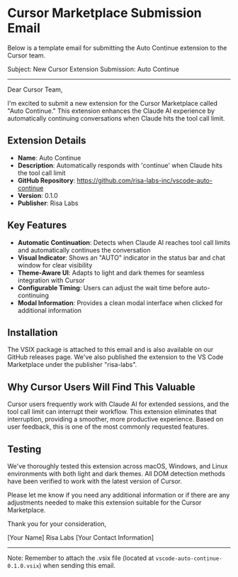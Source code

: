 # Cursor Marketplace Submission Email

Below is a template email for submitting the Auto Continue extension to the Cursor team.

Subject: New Cursor Extension Submission: Auto Continue

---

Dear Cursor Team,

I'm excited to submit a new extension for the Cursor Marketplace called "Auto Continue." This extension enhances the Claude AI experience by automatically continuing conversations when Claude hits the tool call limit.

## Extension Details
- **Name**: Auto Continue
- **Description**: Automatically responds with 'continue' when Claude hits the tool call limit
- **GitHub Repository**: https://github.com/risa-labs-inc/vscode-auto-continue
- **Version**: 0.1.0
- **Publisher**: Risa Labs

## Key Features
- **Automatic Continuation**: Detects when Claude AI reaches tool call limits and automatically continues the conversation
- **Visual Indicator**: Shows an "AUTO" indicator in the status bar and chat window for clear visibility
- **Theme-Aware UI**: Adapts to light and dark themes for seamless integration with Cursor
- **Configurable Timing**: Users can adjust the wait time before auto-continuing
- **Modal Information**: Provides a clean modal interface when clicked for additional information

## Installation
The VSIX package is attached to this email and is also available on our GitHub releases page. We've also published the extension to the VS Code Marketplace under the publisher "risa-labs".

## Why Cursor Users Will Find This Valuable
Cursor users frequently work with Claude AI for extended sessions, and the tool call limit can interrupt their workflow. This extension eliminates that interruption, providing a smoother, more productive experience. Based on user feedback, this is one of the most commonly requested features.

## Testing
We've thoroughly tested this extension across macOS, Windows, and Linux environments with both light and dark themes. All DOM detection methods have been verified to work with the latest version of Cursor.

Please let me know if you need any additional information or if there are any adjustments needed to make this extension suitable for the Cursor Marketplace.

Thank you for your consideration,

[Your Name]
Risa Labs
[Your Contact Information]

---

Note: Remember to attach the .vsix file (located at `vscode-auto-continue-0.1.0.vsix`) when sending this email. 